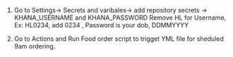 1. Go to Settings-> Secrets and varibales-> add repository secrets -> KHANA_USERNAME and KHANA_PASSWORD
Remove HL for Username, Ex: HL0234, add 0234 , Password is your dob, DDMMYYYY

2. Go to Actions and Run Food order script to trigget YML file for sheduled 9am ordering.
 
